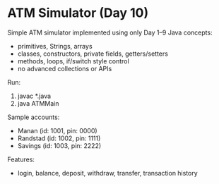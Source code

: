 # ATM Simulator (Day 10)

Simple ATM simulator implemented using only Day 1–9 Java concepts:
- primitives, Strings, arrays
- classes, constructors, private fields, getters/setters
- methods, loops, if/switch style control
- no advanced collections or APIs

Run:
1. javac *.java
2. java ATMMain

Sample accounts:
- Manan (id: 1001, pin: 0000)
- Randstad (id: 1002, pin: 1111)
- Savings (id: 1003, pin: 2222)

Features:
- login, balance, deposit, withdraw, transfer, transaction history
